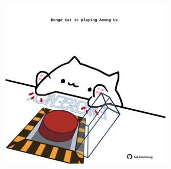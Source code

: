 <!-- built at 04/09/2022, 21:00:53 UTC -->
<p align="center">
  <img width="500" height="500" src="./ReadmeImage.svg">
</p>
